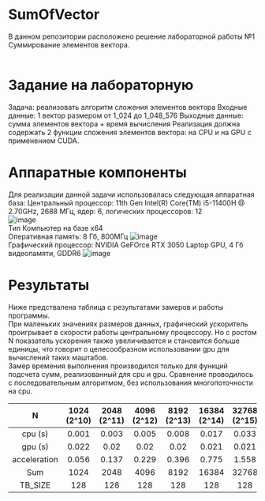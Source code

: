 # SumOfVector
В данном репозитории расположено решение лабораторной работы №1 Суммирование элементов вектора.<br><br>
# Задание на лабораторную
Задача: реализовать алгоритм сложения элементов вектора
Входные данные: 1 вектор размером от 1_024 до 1_048_576
Выходные данные: сумма элементов вектора + время вычисления
Реализация должна содержать 2 функции сложения элементов вектора: на CPU и на GPU с применением CUDA.
  
# Аппаратные компоненты
Для реализации данной задачи использовалась следующая аппаратная база:
Центральный процессор:	11th Gen Intel(R) Core(TM) i5-11400H @ 2.70GHz, 2688 МГц, ядер: 6, логических процессоров: 12  
![image](https://user-images.githubusercontent.com/44916652/155966922-af0831c8-742b-4c7c-8737-0a6beb4bee03.png)  
Тип	Компьютер на базе x64  
Оперативная память:  8 Гб, 800МГц
![image](https://user-images.githubusercontent.com/44916652/155967126-442203d3-9176-49c2-8c69-7632a2157683.png)  
Графический процессор: NVIDIA GeFOrce RTX 3050 Laptop GPU, 4 Гб видеопамяти, GDDR6
![image](https://user-images.githubusercontent.com/44916652/155966966-9427e479-554d-4af6-9a34-6d53619ed24a.png)  


# Результаты
Ниже предствалена таблица с результатами замеров и работы программы.  
При маленьких значениях размеров данных, графический ускоритель проигрывает в скорости работы центральному процессору. Но с ростом N показатель ускорения также увеличивается и становится больше единицы, что говорит о целесообразном использовании gpu для вычислений таких маштабов.  
Замер времения выполнения производился только для функций подсчета сумм, реализованный для cpu и gpu. Сравнение проводилось с последовательным алгоритмом, без использования многопоточности на cpu.

N      | 1024 (2^10) | 2048 (2^11) | 4096 (2^12)| 8192 (2^13) |   16384 (2^14) | 32768 (2^15)   | 65536 (2^16) | 131072 (2^17) | 262144 (2^18) | 524288 (2^19) | 1048576 (2^20)  
:---: | :---: |  :---: |  :---: |  :---: |  :---: |  :---: |  :---: |  :---: | :---: | :---:  | :---:  
cpu (s) | 0.001 | 0.003 | 0.005 | 0.008 | 0.017 | 0.033 | 0.066 | 0.134 | 0.267 | 0.543 | 1.208  
gpu (s) | 0.022 | 0.02 | 0.02 | 0.02 | 0.021 | 0.021 | 0.029 | 0.042 | 0.07 | 0.193 | 0.368  
acceleration | 0.056 | 0.137 | 0.229 | 0.396 | 0.775 | 1.558 | 2.31 | 3.199 | 3.839 | 2.813 | 3.285  
Sum | 1024 | 2048 | 4096 | 8192 | 16384 | 32768 | 65536 | 131072 | 262144 | 524288 | 1048576  
TB_SIZE | 128 | 128 | 128 | 128 | 128 | 128 | 128 | 256 | 256 | 1024 | 1024 
